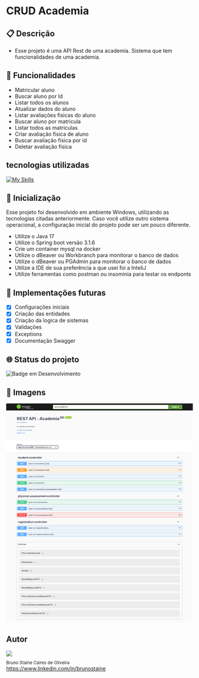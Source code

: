 # CRUD Academia

## :clipboard: Descrição

- Esse projeto é uma API Rest de uma academia. Sistema que tem funcionalidades de uma academia.

## :wrench: Funcionalidades
- Matricular aluno
- Buscar aluno por Id
- Listar todos os alunos
- Atualizar dados do aluno
- Listar avaliações fisicas do aluno
- Buscar aluno por matricula
- Listar todos as matriculas
- Criar avaliação fisica de aluno
- Buscar avaliação fisica por id
- Deletar avaliação fisica

## tecnologias utilizadas

[![My Skills](https://skillicons.dev/icons?i=java,idea,docker)](https://skillicons.dev)

## :rocket: Inicialização
Esse projeto foi desenvolvido em ambiente Windows, utilizando as tecnologias citadas anteriormente.
Caso você utilize outro sistema operacional, a configuração inicial do projeto pode ser um pouco diferente.

- Utilize o Java 17
- Utilize o Spring boot versão 3.1.6
- Crie um container mysql na docker
- Utilize o dBeaver ou Workbranch para monitorar o banco de dados
- Utilize o dBeaver ou PGAdmin para monitorar o banco de dados
- Utilize a IDE de sua preferência a que usei foi a InteliJ
- Utilize ferramentas como postman ou insominia para testar os endponts

## :large_blue_circle: Implementações futuras
- [x] Configurações iniciais
- [x] Criação das entidades
- [x] Criação da logica de sistemas
- [x] Validações
- [x] Exceptions
- [x] Documentação Swagger

## :globe_with_meridians: Status do projeto

![Badge em Desenvolvimento](https://img.shields.io/static/v1?label=STATUS&message=FINALIZADO&color=green&style=for-the-badge)

## :open_file_folder: Imagens
![img-swagger.png](img-swagger.png)

## Autor

<img src="https://user-images.githubusercontent.com/87622645/157755137-8d22a951-d323-4c33-814e-c0351ebefafe.png" width=80><br>
<sub>Bruno Staine Caires de Oliveira</sub><br>
https://www.linkedin.com/in/brunostaine